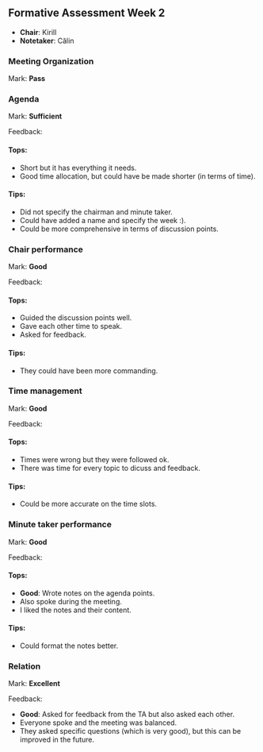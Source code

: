 ## Formative Assessment Week 2
- **Chair**: Kirill
- **Notetaker**: Călin

### Meeting Organization

Mark: **Pass**

### Agenda

Mark: **Sufficient**

Feedback:

#### Tops:
- Short but it has everything it needs.
- Good time allocation, but could have be made shorter (in terms of time).
#### Tips:
- Did not specify the chairman and minute taker.
- Could have added a name and specify the week :).
- Could be more comprehensive in terms of discussion points.

### Chair performance

Mark: **Good**

Feedback: 
#### Tops:
- Guided the discussion points well.
- Gave each other time to speak.
- Asked for feedback.
#### Tips:
- They could have been more commanding.

### Time management

Mark: **Good**

Feedback:
#### Tops:
- Times were wrong but they were followed ok.
- There was time for every topic to dicuss and feedback.
#### Tips:
- Could be more accurate on the time slots.

### Minute taker performance

Mark: **Good**

Feedback:
#### Tops:
- **Good**: Wrote notes on the agenda points.
- Also spoke during the meeting.
- I liked the notes and their content.
#### Tips:
- Could format the notes better.
### Relation

Mark: **Excellent**

Feedback: 
- **Good**: Asked for feedback from the TA but also asked each other.
- Everyone spoke and the meeting was balanced.
- They asked specific questions (which is very good), but this can be improved in the future.